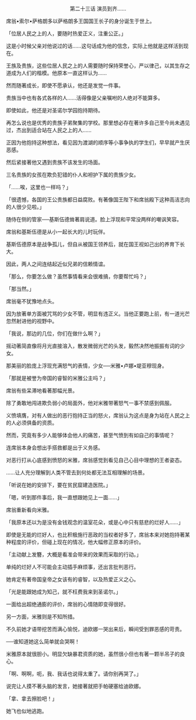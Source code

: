 <p align="center">第二十三话 演员到齐……</p>

席翁•索尔•萨格朗多以萨格朗多王国国王长子的身分诞生于世上。

「位居人民之上的人，要随时热爱正义，注重公正。」

这是小时候父亲对他说过的话……这句话成为他的信念，实际上他就是这样活到现在。

王族及贵族，这些位居人民之上的人需要随时保持荣誉心，严以律己，以其生存之道成为人们的楷模。他原本一直这样认为……

然而随著成长，即使不愿承认，他还是发觉一件事。

贵族当中也有各式各样的人……活得像是父亲嘱咐的人绝对不能算多。

即使如此，他还是对圣诺尔学园抱持期待。

再怎么说也是优秀的贵族子弟聚集的学校。那里想必存在著许多自己至今尚未遇见过，杰出到适合站在人民之上的人……

正因为他抱持这种想法，看见因为渡湖的顺序等小事争执的学生们，早早就产生厌恶感。

然后紧接著他又遇到贵族不该发生的场面。

三名贵族的女孩在欺负犯错的仆人和袒护下属的贵族少女。

「……唉，这里也一样吗？」

「很遗憾，各国的王公贵族都日益腐败。有著像国王陛下和席翁殿下这种高洁志向的人很少见啦。」

随侍在侧的管家──基斯伍德耸著肩说道。脸上浮现和平常没两样的嘲讽笑容。

席翁和基斯伍德是从小一起长大的儿时玩伴。

基斯伍德原本是战争孤儿，但自从被国王领养后，就在国王视如己出的养育下长大。

因此，两人之间连结起近似兄弟的信赖情谊。

「那么，你要怎么做？虽然事情看来会很难搞，你要帮忙吗？」

「那当然。」

席翁毫不犹豫地点头。

因为放著单方面被咒骂的少女不管，明显有违正义。当他正要跑上前，有一道光芒忽然射进他的视野中。

「我说，那边的几位，你们在做什么啊？」

摇动著简直像将月光直接溶入，散发微弱光芒的头发，毅然决然地振振有词的少女。

那美丽的脸庞上浮现充满怒气的表情，少女──米雅•卢娜•堤亚穆现身。

「那就是被誉为帝国的睿智的米雅公主吗？」

席翁有些呆滞地看著那幅光景。

除了勇敢地闯进欺负弱小的局面外，他对米雅带著怒气一事不禁感到佩服。

义愤填膺，对有人做出的恶行抱持正当的怒火，席翁认为这点是身为站在人民之上的人必须俱备的资质。

然而，究竟有多少人能够体会他人的痛苦，甚至气愤到有如自己的事情呢？

连席翁本身会想出手搭救都是出于义务感。

对恶行打从心底感到愤怒的米雅，席翁感觉到看见自己心目中理想的王者姿态。

……让人充分理解到人类不管去到何处都无法互相理解的场景。

「听说在她的安排下，要在贫民窟建造医院。」

「嗯，听到那件事后，我一直想跟她见上一面……」

席翁重新看向米雅。

「我原本还以为是没有金钱观念的温室花朵，或是心中只有慈悲的烂好人……」

即使是无能的烂好人，也比积极施行恶政的当权者好多了，席翁本来对她抱持著某种程度的评价，但碰上现在的情况，他大幅修正原本的评价。

「主动献上发簪，大概是看准会带来的效果而采取的行动。」

单纯的烂好人不可能会主动插手麻烦事，还出言批判恶行。

她肯定有著帝国皇帝之女该有的睿智，以及热爱正义之心。

「光是能跟她成为知己，就不枉费我来到圣诺尔。」

一面给出超绝通膨的评价，席翁的心情随即变得很好。

另一方面，米雅则是不知所措。

不久前她才语带挖苦而满心愉悦，迪欧娜一哭出来后，瞬间受到罪恶感的苛责。

──谁知道她这么简单就会哭啊！

米雅原本就很胆小。明显欠缺暴君资质的她，虽然很小但也有著一颗半吊子的良心。

「啊、啊啊，呃，我、我话也说得太重了。请你别再哭了。」

说完让人摸不著头脑的发言，她接著就把手帕硬塞给迪欧娜。

「拿、拿去擦脸吧！」

她飞也似地逃跑。

